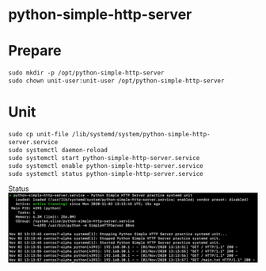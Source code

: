 # python-simple-http-server

# Prepare
```
sudo mkdir -p /opt/python-simple-http-server
sudo chown unit-user:unit-user /opt/python-simple-http-server
```

# Unit
```
sudo cp unit-file /lib/systemd/system/python-simple-http-server.service
sudo systemctl daemon-reload
sudo systemctl start python-simple-http-server.service
sudo systemctl enable python-simple-http-server.service
sudo systemctl status python-simple-http-server.service
```

Status
![status](screenshot-status.png)
